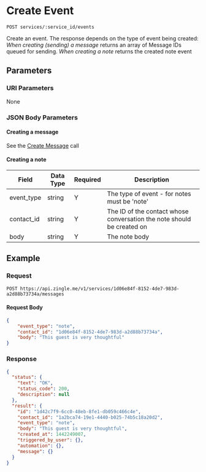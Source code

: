 # Create Event

    POST services/:service_id/events
    
Create an event. The response depends on the type of event being created:
*When creating (sending) a message* returns an array of Message IDs queued for sending.
*When creating a note* returns the created note event

## Parameters
### URI Parameters
None

### JSON Body Parameters
#### Creating a message
See the [Create Message] call

#### Creating a note
Field | Data Type | Required | Description
--- | --- | --- | ---
event_type | string | Y | The type of event - for notes must be 'note'
contact_id | string | Y | The ID of the contact whose conversation the note should be created on
body | string | Y | The note body

## Example
### Request

    POST https://api.zingle.me/v1/services/1d06e84f-8152-4de7-983d-a2d88b73734a/messages
#### Request Body
```json
{
    "event_type": "note",
    "contact_id": "1d06e84f-8152-4de7-983d-a2d88b73734a",
    "body": "This guest is very thoughtful"
}
```

### Response
``` json
{
  "status": {
    "text": "OK",
    "status_code": 200,
    "description": null
  },
  "result": {
    "id": "1d42c7f9-6cc0-48eb-8fe1-db059c466c4e",
    "contact_id": "1a2bca74-19e1-4440-b025-74b5c18a20d2",
    "event_type": "note",
    "body": "This guest is very thoughtful",
    "created_at": 1442249007,
    "triggered_by_user": {},
    "automation": {},
    "message": {}
  }
}
```

[Create Message]: /messages/POST_create.md
